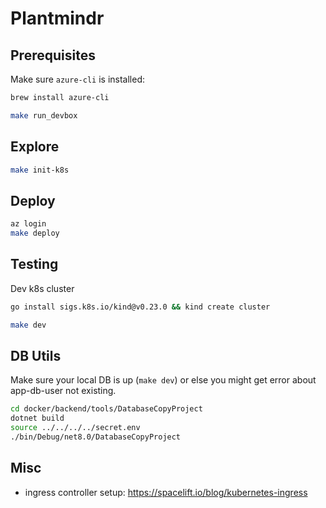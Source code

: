 # Plantmindr

## Prerequisites

Make sure `azure-cli` is installed:

``` bash
brew install azure-cli
```

``` bash
make run_devbox
```

## Explore

```bash
make init-k8s
```

## Deploy

```bash
az login
make deploy
```

## Testing

Dev k8s cluster

``` bash
go install sigs.k8s.io/kind@v0.23.0 && kind create cluster
```

``` bash
make dev
```

## DB Utils

Make sure your local DB is up (`make dev`) or else you might get error about app-db-user not existing.

``` bash
cd docker/backend/tools/DatabaseCopyProject
dotnet build
source ../../../../secret.env
./bin/Debug/net8.0/DatabaseCopyProject
```

## Misc

* ingress controller setup: <https://spacelift.io/blog/kubernetes-ingress>
